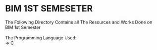 # BIM 1ST SEMESETER
The Following Directory Contains all The Resources and Works Done on BIM 1st Semester\
\
The Programming Language Used:\
=> C
